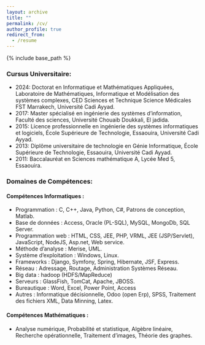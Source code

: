 ```yaml
---
layout: archive
title: ""
permalink: /cv/
author_profile: true
redirect_from:
  - /resume
---
```


{% include base_path %}

### Cursus Universitaire:
* 2024: Doctorat en Informatique et Mathématiques Appliquées, Laboratoire de Mathématiques, Informatique et Modélisation des systèmes complexes, CED Sciences et Technique Science Médicales FST Marrakech, Université Cadi Ayyad.
* 2017: Master spécialisé en ingénierie des systèmes d’information, Faculté des sciences, Université Chouaib Doukkali, El jadida.
* 2015: Licence professionnelle en ingénierie des systèmes informatiques et logiciels, École Supérieure de Technologie, Essaouira, Université Cadi Ayyad.
* 2013: Diplôme universitaire de technologie en Génie Informatique, École Supérieure de Technologie, Essaouira, Université Cadi Ayyad.
* 2011: Baccalauréat en Sciences mathématique A, Lycée Med 5, Essaouira.

### Domaines de Compétences:
#### Compétences Informatiques :
* Programmation : C, C++, Java, Python, C#, Patrons de conception, Matlab.
* Base de données : Access, Oracle (PL-SQL), MySQL, MongoDb, SQL Server.
* Programmation web : HTML, CSS, JEE, PHP, VRML, JEE (JSP/Servlet), JavaScript, NodeJS, Asp.net, Web service.
* Méthode d’analyse : Merise, UML.
* Système d’exploitation : Windows, Linux.
* Frameworks : Django, Symfony, Spring, Hibernate, JSF, Express.
* Réseau : Adressage, Routage, Administration Systèmes Réseau.
* Big data : hadoop (HDFS/MapReduce)
* Serveurs : GlassFish, TomCat, Apache, JBOSS.
* Bureautique : Word, Excel, Power Point, Access
* Autres : Informatique décisionnelle, Odoo (open Erp), SPSS, Traitement des fichiers XML, Data Minning, Latex.

#### Compétences Mathématiques :
* Analyse numérique, Probabilité et statistique, Algèbre linéaire, Recherche opérationnelle, Traitement d’images, Théorie des graphes.
